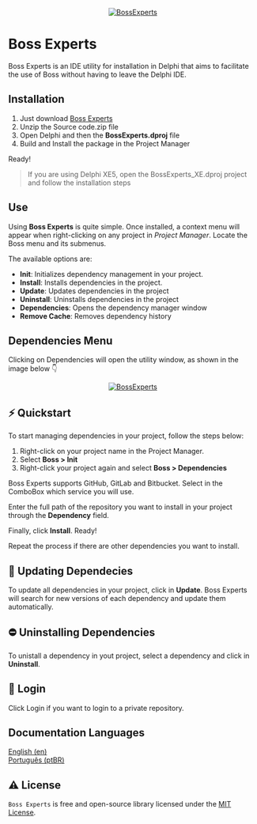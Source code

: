 <p align="center">
  <a href="https://github.com/gabrielbaltazar/boss-experts/tree/master/Source/Images/boss_experts_icon.png">
    <img alt="BossExperts" src="https://github.com/gabrielbaltazar/boss-experts/tree/master/Source/Images/boss_experts_icon.png">
  </a>  
</p>

# Boss Experts
Boss Experts is an IDE utility for installation in Delphi that aims to facilitate the use of Boss without having to leave the Delphi IDE.

## Installation
1. Just download [Boss Experts](https://github.com/gabrielbaltazar/boss-experts/releases)
2. Unzip the Source code.zip file
3. Open Delphi and then the <b>BossExperts.dproj</b> file
4. Build and Install the package in the Project Manager

Ready!

> If you are using Delphi XE5, open the BossExperts_XE.dproj project and follow the installation steps

## Use
Using <b>Boss Experts</b> is quite simple. Once installed, a context menu will appear when right-clicking on any project in <i>Project Manager</i>. Locate the Boss menu and its submenus.

The available options are:

<ul>
   <li><b>Init</b>: Initializes dependency management in your project. </li>
   <li><b>Install</b>: Installs dependencies in the project. </li>
   <li><b>Update</b>: Updates dependencies in the project</li>
   <li><b>Uninstall</b>: Uninstalls dependencies in the project</li>
   <li><b>Dependencies</b>: Opens the dependency manager window</li>
   <li><b>Remove Cache</b>: Removes dependency history</li>
</ul>

## Dependencies Menu
Clicking on Dependencies will open the utility window, as shown in the image below 👇

<p align="center">
  <a href="https://github.com/gabrielbaltazar/boss-experts/tree/master/Source/Images/boss_experts_janela.png">
    <img alt="BossExperts" src="https://github.com/gabrielbaltazar/boss-experts/tree/master/Source/Images/boss_experts_janela.png">
  </a>  
</p>

## ⚡️ Quickstart
To start managing dependencies in your project, follow the steps below:

1. Right-click on your project name in the Project Manager.
2. Select <b>Boss > Init</b>
3. Right-click your project again and select <b>Boss > Dependencies</b>

Boss Experts supports GitHub, GitLab and Bitbucket. Select in the ComboBox which service you will use. 

Enter the full path of the repository you want to install in your project through the <b>Dependency</b> field.

Finally, click <b>Install</b>. Ready!

Repeat the process if there are other dependencies you want to install.

## 🥇 Updating Dependecies

To update all dependencies in your project, click in <b>Update</b>. 
Boss Experts will search for new versions of each dependency and update them automatically.

## ⛔ Uninstalling Dependencies
To unistall a dependency in yout project, select a dependency and click in <b>Uninstall</b>.

## 🔐 Login
Click Login if you want to login to a private repository.


## Documentation Languages
[English (en)](https://github.com/gabrielbaltazar/boss-experts/tree/master/README.md)<br>
[Português (ptBR)](https://github.com/gabrielbaltazar/boss-experts/tree/master/README-ptBR.md)<br>

## ⚠️ License
`Boss Experts` is free and open-source library licensed under the [MIT License](https://github.com/gabrielbaltazar/boss-experts/tree/master/LICENSE.md). 